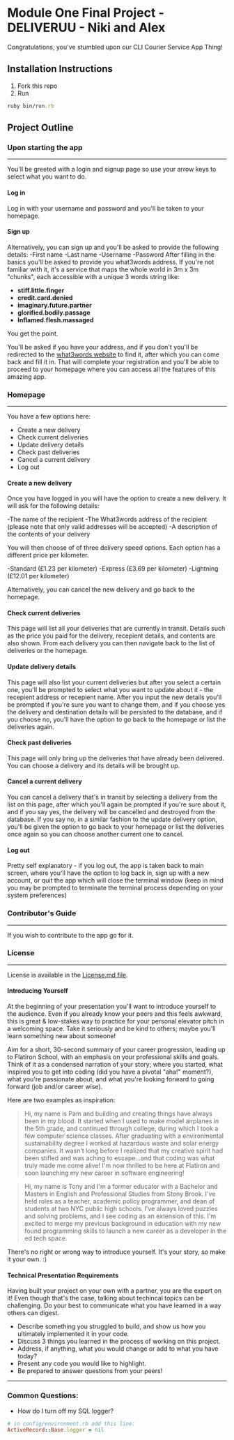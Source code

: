# Module One Final Project - DELIVERUU - Niki and Alex

Congratulations, you've stumbled upon our CLI Courier Service App Thing!

## Installation Instructions

1. Fork this repo
2. Run
```ruby
ruby bin/run.rb
```

## Project Outline

### Upon starting the app
---
You'll be greeted with a login and signup page so use your arrow keys to select what you want to do.

#### Log in

Log in with your username and password and you'll be taken to your homepage.

#### Sign up

Alternatively, you can sign up and you'll be asked to provide the following details:
-First name
-Last name
-Username
-Password
After filling in the basics you'll be asked to provide you what3words address. If you're not familiar with it, it's a service that maps the whole world in 3m x 3m "chunks", each accessible with a unique 3 words string like:
- **stiff.little.finger**
- **credit.card.denied**
- **imaginary.future.partner**
- **glorified.bodily.passage**
- **Inflamed.flesh.massaged**

You get the point.

You'll be asked if you have your address, and if you don't you'll be redirected to the [what3words website](https://what3words.com/logs.broken.youth) to find it, after which you can come back and fill it in.
That will complete your registration and you'll be able to proceed to your homepage where you can access all the features of this amazing app.

### Homepage
---
You have a few options here:

- Create a new delivery
- Check current deliveries
- Update delivery details
- Check past deliveries
- Cancel a current delivery
- Log out

#### Create a new delivery

Once you have logged in you will have the option to create a new delivery. It will ask for the following details:

-The name of the recipient
-The What3words address of the recipient (please note that only valid addresses will be accepted)
-A description of the contents of your delivery

You will then choose of of three delivery speed options. Each option has a different price per kilometer.

-Standard (£1.23 per kilometer)
-Express (£3.69 per kilometer)
-Lightning (£12.01 per kilometer)

Alternatively, you can cancel the new delivery and go back to the homepage.

#### Check current deliveries

This page will list all your deliveries that are currently in transit. Details such as the price you paid for the delivery, recepient details, and contents are also shown. From each delivery you can then navigate back to the list of deliveries or the homepage.

#### Update delivery details

This page will also list your current deliveries but after you select a certain one, you'll be prompted to select what you want to update about it - the recepient address or recepient name. After you input the new details you'll be prompted if you're sure you want to change them, and if you choose yes the delivery and destination details will be persisted to the database, and if you choose no, you'll have the option to go back to the homepage or list the deliveries again.

#### Check past deliveries

This page will only bring up the deliveries that have already been delivered. You can choose a delivery and its details will be brought up.

#### Cancel a current delivery

You can cancel a delivery that's in transit by selecting a delivery from the list on this page, after which you'll again be prompted if you're sure about it, and if you say yes, the delivery will be cancelled and destroyed from the database. If you say no, in a similar fashion to the update delivery option, you'll be given the option to go back to your homepage or list the deliveries once again so you can choose another current one to cancel.

#### Log out

Pretty self explanatory - if you log out, the app is taken back to main screen, where you'll have the option to log back in, sign up with a new account, or quit the app which will close the terminal window (keep in mind you may be prompted to terminate the terminal process depending on your system preferences)

### Contributor's Guide
---
If you wish to contribute to the app go for it.

### License
---
License is available in the [License.md file](https://github.com/Ned-el-ch/module-one-final-project-guidelines-london-web-100719/blob/master/LICENSE.md).



#### Introducing Yourself
At the beginning of your presentation you'll want to introduce yourself to the audience. Even if you already know your peers and this feels awkward, this is great & low-stakes way to practice for your personal elevator pitch in a welcoming space. Take it seriously and be kind to others; maybe you'll learn something new about someone!

Aim for a short, 30-second summary of your career progression, leading up to Flatiron School, with an emphasis on your professional skills and goals. Think of it as a condensed narration of your story; where you started, what inspired you to get into coding (did you have a pivotal "aha!" moment?), what you're passionate about, and what you're looking forward to going forward (job and/or career wise).

Here are two examples as inspiration:

> Hi, my name is Pam and building and creating things have always been in my blood. It started when I used to make model airplanes in the 5th grade, and continued through college, during which I took a few computer science classes. After graduating with a environmental sustainability degree I worked at hazardous waste and solar energy companies. It wasn't long before I realized that my creative spirit had been stifled and was aching to escape...and that coding was what truly made me come alive! I'm now thrilled to be here at Flatiron and soon launching my new career in software engineering!

> Hi, my name is Tony and I'm a former educator with a Bachelor and Masters in English and Professional Studies from Stony Brook. I've held roles as a teacher, academic policy programmer, and dean of students at two NYC public high schools. I've always loved puzzles and solving problems, and I see coding as an extension of this. I'm excited to merge my previous background in education with my new found programming skills to launch a new career as a developer in the ed tech space.

There's no right or wrong way to introduce yourself. It's your story, so make it your own. :)

#### Technical Presentation Requirements
Having built your project on your own with a partner, you are the expert on it! Even though that's the case, talking about techincal topics can be challenging. Do your best to communicate what you have learned in a way others can digest.
  - Describe something you struggled to build, and show us how you ultimately implemented it in your code.
  - Discuss 3 things you learned in the process of working on this project.
  - Address, if anything, what you would change or add to what you have today?
  - Present any code you would like to highlight.   
  - Be prepared to answer questions from your peers!

---
### Common Questions:
- How do I turn off my SQL logger?
```ruby
# in config/environment.rb add this line:
ActiveRecord::Base.logger = nil
```
